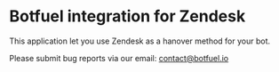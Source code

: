 # Botfuel integration for Zendesk

This application let you use Zendesk as a hanover method for your bot.

Please submit bug reports via our email: contact@botfuel.io
